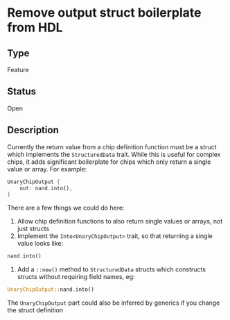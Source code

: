 # Remove output struct boilerplate from HDL

## Type

Feature

## Status

Open

## Description

Currently the return value from a chip definition function must be a struct
which implements the `StructuredData` trait. While this is useful for complex
chips, it adds significant boilerplate for chips which only return a single value or array. For example:

```rust
UnaryChipOutput {
    out: nand.into(),
}
```

There are a few things we could do here:

1. Allow chip definition functions to also return single values or arrays, not
   just structs
1. Implement the `Into<UnaryChipOutput>` trait, so that returning a single 
   value looks like:
```rust
nand.into()
```
1. Add a `::new()` method to `StructuredData` structs which constructs structs
   without requiring field names, eg:
```rust
UnaryChipOutput::nand.into()
```
  The `UnaryChipOutput` part could also be inferred by generics if you change
  the struct definition